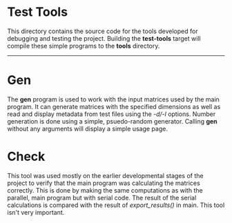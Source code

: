 # Test Tools
This directory contains the source code for the tools developed for debugging and testing the project. Building the **test-tools** target will compile these simple programs to the **tools** directory.

---

# Gen
The **gen** program is used to work with the input matrices used by the main program. It can generate matrices with the specified dimensions as well as read and display metadata from test files using the *-d/-l* options. Number generation is done using a simple, psuedo-random generator. Calling **gen** without any arguments will display a simple usage page.

# Check
This tool was used mostly on the earlier developmental stages of the project to verify that the main program was calculating the matrices correctly. This is done by making the same computations as with the parallel, main program but with serial code. The result of the serial calculations is compared with the result of *export_results()* in main. This tool isn't very important.